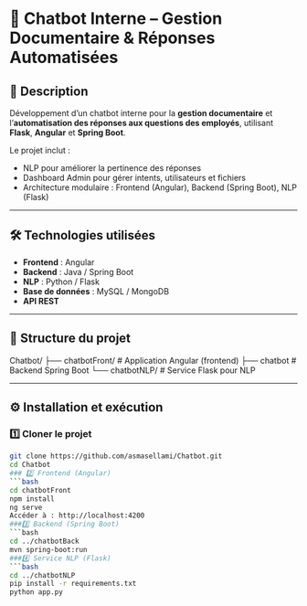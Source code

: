 # 💬 Chatbot Interne – Gestion Documentaire & Réponses Automatisées

## 🧠 Description
Développement d’un chatbot interne pour la **gestion documentaire** et l’**automatisation des réponses aux questions des employés**, utilisant **Flask**, **Angular** et **Spring Boot**.

Le projet inclut :  
- NLP pour améliorer la pertinence des réponses  
- Dashboard Admin pour gérer intents, utilisateurs et fichiers  
- Architecture modulaire : Frontend (Angular), Backend (Spring Boot), NLP (Flask)

---

## 🛠️ Technologies utilisées
- **Frontend** : Angular  
- **Backend** : Java / Spring Boot  
- **NLP** : Python / Flask  
- **Base de données** : MySQL / MongoDB  
- **API REST**  

---

## 📂 Structure du projet
Chatbot/
├── chatbotFront/ # Application Angular (frontend)
├── chatbot # Backend Spring Boot
└── chatbotNLP/ # Service Flask pour NLP


---

## ⚙️ Installation et exécution

### 1️⃣ Cloner le projet
```bash
git clone https://github.com/asmasellami/Chatbot.git
cd Chatbot
### 2️⃣ Frontend (Angular)
```bash
cd chatbotFront
npm install
ng serve
Accéder à : http://localhost:4200
###3️⃣ Backend (Spring Boot)
```bash
cd ../chatbotBack
mvn spring-boot:run
###4️⃣ Service NLP (Flask)
```bash
cd ../chatbotNLP
pip install -r requirements.txt
python app.py

